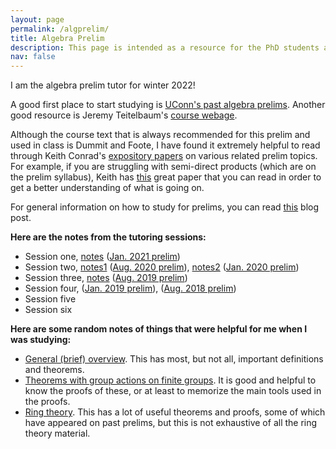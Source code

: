 ```yaml
---
layout: page
permalink: /algprelim/
title: Algebra Prelim
description: This page is intended as a resource for the PhD students at UConn taking the algebra prelim. 
nav: false
---
```


I am the algebra prelim tutor for winter 2022! 

A good first place to start studying is [UConn's past algebra prelims](https://math.uconn.edu/degree-programs/graduate/preliminary-exams/). Another good resource is Jeremy Teitelbaum's [course webage](https://jeremy9959.net/Math-5210/overview.html). 

Although the course text that is always recommended for this prelim and used in class is Dummit and Foote, I have found it extremely helpful to read through Keith Conrad's [expository papers](https://kconrad.math.uconn.edu/blurbs/) on various related prelim topics. For example, if you are struggling with semi-direct products (which are on the prelim syllabus), Keith has [this](https://kconrad.math.uconn.edu/blurbs/grouptheory/semidirect-product.pdf) great paper that you can read in order to get a better understanding of what is going on. 

For general information on how to study for prelims, you can read [this](https://asiminah.github.io/projects/quals/) blog post. 

**Here are the notes from the tutoring sessions:**
* Session one, <a href="/assets/pdf/AlgJan2021.pdf" target="_blank">notes</a> ([Jan. 2021 prelim](https://math.uconn.edu/wp-content/uploads/sites/2511/2021/05/jan2021alg.pdf))
* Session two, <a href="/assets/pdf/AlgAug2020.pdf" target="_blank">notes1</a> ([Aug. 2020 prelim](https://math.uconn.edu/wp-content/uploads/sites/2511/2020/11/aug2020alg.pdf)), <a href="/assets/pdf/AlgJan2020.pdf" target="_blank">notes2</a> ([Jan. 2020 prelim](https://math.uconn.edu/wp-content/uploads/sites/2511/2020/05/jan2020alg.pdf))
* Session three, <a href="/assets/pdf/AlgAug2019.pdf" target="_blank">notes</a> ([Aug. 2019 prelim](https://math.uconn.edu/wp-content/uploads/sites/2511/2019/08/aug2019alg.pdf))
* Session four, ([Jan. 2019 prelim](https://math.uconn.edu/wp-content/uploads/sites/2511/2019/07/jan2019alg.pdf)), ([Aug. 2018 prelim](https://math.uconn.edu/wp-content/uploads/sites/2511/2018/12/aug2018alg.pdf))
* Session five
* Session six


**Here are some random notes of things that were helpful for me when I was studying:**
* <a href="/assets/pdf/GeneralNotes.pdf" target="_blank">General (brief) overview</a>. This has most, but not all, important definitions and theorems. 
* <a href="/assets/pdf/GpActionThms.pdf" target="_blank">Theorems with group actions on finite groups</a>. It is good and helpful to know the proofs of these, or at least to memorize the main tools used in the proofs. 
* <a href="/assets/pdf/RingTheory.pdf" target="_blank">Ring theory</a>. This has a lot of useful theorems and proofs, some of which have appeared on past prelims, but this is not exhaustive of all the ring theory material. 


<!--
<a href="/assets/pdf/HamakiotesCV.pdf" target="_blank">Open PDF to see all Pages</a>
-->
